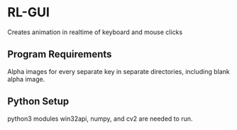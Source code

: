 # RL-GUI
Creates animation in realtime of keyboard and mouse clicks



## Program Requirements
Alpha images for every separate key in separate directories, including blank alpha image.


## Python Setup
python3 modules win32api, numpy, and cv2 are needed to run.
